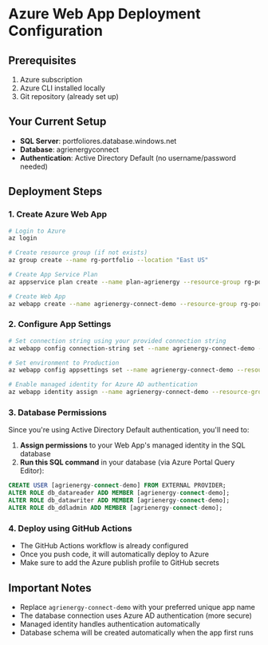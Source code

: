 # Azure Web App Deployment Configuration

## Prerequisites
1. Azure subscription
2. Azure CLI installed locally
3. Git repository (already set up)

## Your Current Setup
- **SQL Server**: portfoliores.database.windows.net
- **Database**: agrienergyconnect
- **Authentication**: Active Directory Default (no username/password needed)

## Deployment Steps

### 1. Create Azure Web App
```bash
# Login to Azure
az login

# Create resource group (if not exists)
az group create --name rg-portfolio --location "East US"

# Create App Service Plan
az appservice plan create --name plan-agrienergy --resource-group rg-portfolio --sku F1 --is-linux

# Create Web App
az webapp create --name agrienergy-connect-demo --resource-group rg-portfolio --plan plan-agrienergy --runtime "DOTNETCORE:8.0"
```

### 2. Configure App Settings
```bash
# Set connection string using your provided connection string
az webapp config connection-string set --name agrienergy-connect-demo --resource-group rg-portfolio --connection-string-type SQLAzure --settings DefaultConnection="Server=tcp:portfoliores.database.windows.net,1433;Initial Catalog=agrienergyconnect;Encrypt=True;TrustServerCertificate=False;Connection Timeout=30;Authentication=\"Active Directory Default\";"

# Set environment to Production
az webapp config appsettings set --name agrienergy-connect-demo --resource-group rg-portfolio --settings ASPNETCORE_ENVIRONMENT=Production

# Enable managed identity for Azure AD authentication
az webapp identity assign --name agrienergy-connect-demo --resource-group rg-portfolio
```

### 3. Database Permissions
Since you're using Active Directory Default authentication, you'll need to:
1. **Assign permissions** to your Web App's managed identity in the SQL database
2. **Run this SQL command** in your database (via Azure Portal Query Editor):
```sql
CREATE USER [agrienergy-connect-demo] FROM EXTERNAL PROVIDER;
ALTER ROLE db_datareader ADD MEMBER [agrienergy-connect-demo];
ALTER ROLE db_datawriter ADD MEMBER [agrienergy-connect-demo];
ALTER ROLE db_ddladmin ADD MEMBER [agrienergy-connect-demo];
```

### 4. Deploy using GitHub Actions
- The GitHub Actions workflow is already configured
- Once you push code, it will automatically deploy to Azure
- Make sure to add the Azure publish profile to GitHub secrets

## Important Notes
- Replace `agrienergy-connect-demo` with your preferred unique app name
- The database connection uses Azure AD authentication (more secure)
- Managed identity handles authentication automatically
- Database schema will be created automatically when the app first runs
